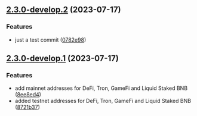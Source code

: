## [2.3.0-develop.2](https://github.com/therealemjy/venus-semantic-release/compare/v2.3.0-develop.1...v2.3.0-develop.2) (2023-07-17)


### Features

* just a test commit ([0782e98](https://github.com/therealemjy/venus-semantic-release/commit/0782e98841d0c92e4176407840c1f05a267baef6))

## [2.3.0-develop.1](https://github.com/therealemjy/venus-semantic-release/compare/v2.2.6...v2.3.0-develop.1) (2023-07-17)


### Features

* add mainnet addresses for DeFi, Tron, GameFi and Liquid Staked BNB ([8ee8ed4](https://github.com/therealemjy/venus-semantic-release/commit/8ee8ed47a9178b71279186491ae11dbb37a35f6a))
* added testnet addresses for DeFi, Tron, GameFi and Liquid Staked BNB ([8721b37](https://github.com/therealemjy/venus-semantic-release/commit/8721b370aae8349838d07caf85191e0e0103485b))

